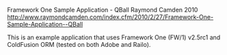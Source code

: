 Framework One Sample Application - QBall
Raymond Camden 2010
http://www.raymondcamden.com/index.cfm/2010/2/27/Framework-One-Sample-Application--QBall

This is an example application that uses Framework One (FW/1) v2.5rc1 and ColdFusion ORM (tested on both Adobe and Railo).
